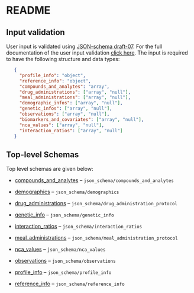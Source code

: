 # README
## Input validation

User input is validated using [JSON-schema draft-07](http://json-schema.org/draft-07/schema). 
For the full documentation of the user input validation [click here](./docs/README.md).
The input is required to have the following structure and data types:
```json
   {
     "profile_info": "object",
     "reference_info": "object",
     "compounds_and_analytes": "array",
     "drug_administrations": ["array", "null"],
     "meal_administrations": ["array", "null"],
     "demographic_infos": ["array", "null"],
     "genetic_infos": ["array", "null"],
     "observations": ["array", "null"],
     "biomarkers_and_covariates": ["array", "null"],
     "nca_values": ["array", "null"],
     "interaction_ratios": ["array", "null"]
   }
```
## Top-level Schemas
Top level schemas are given below:
*   [compounds\_and\_analytes](./compounds_and_analytes.md "Array of information for all analytes and administered compounds of a given profile") – `json_schema/compounds_and_analytes`

*   [demographics](./demographics.md "Array storing all demographic parameters for a study population") – `json_schema/demographics`

*   [drug\_administrations](./drug_administrations.md "Array of all drug administration protocol of a given profile") – `json_schema/drug_administration_protocol`

*   [genetic\_info](./genetic_info.md "Array of genetic information for the respective study population") – `json_schema/genetic_info`

*   [interaction\_ratios](./interaction_ratios.md "Array of interaction ratios for the given profile") – `json_schema/interaction_ratios`

*   [meal\_administrations](./meal_administrations.md "Array of all meal administrations") – `json_schema/meal_administration_protocol`

*   [nca\_values](./nca_values.md "Array of NCA values for the given profile") – `json_schema/nca_values`

*   [observations](./observations.md "Array of all observations of the given profile") – `json_schema/observations`

*   [profile\_info](./profile_info.md "Object for basic information on the profile") – `json_schema/profile_info`

*   [reference\_info](./reference_info.md "Object containing information about the source document") – `json_schema/reference_info`